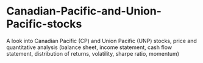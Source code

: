# Canadian-Pacific-and-Union-Pacific-stocks
A look into Canadian Pacific (CP) and Union Pacific (UNP) stocks, price and quantitative analysis (balance sheet, income statement, cash flow statement, distribution of returns, volatility, sharpe ratio, momentum) 
